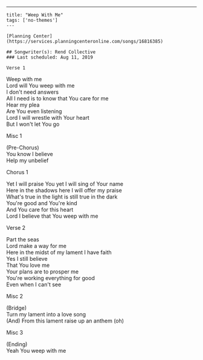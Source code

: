 ---
    title: "Weep With Me"
    tags: ['no-themes']
    ---

    [Planning Center](https://services.planningcenteronline.com/songs/16816385)

    ## Songwriter(s): Rend Collective
    ### Last scheduled: Aug 11, 2019          

    Verse 1  
  
Weep with me  
Lord will You weep with me  
I don't need answers  
All I need is to know that You care for me  
Hear my plea  
Are You even listening  
Lord I will wrestle with Your heart  
But I won't let You go  
  
Misc 1  
  
(Pre-Chorus)  
You know I believe  
Help my unbelief  
  
Chorus 1  
  
Yet I will praise You yet I will sing of Your name  
Here in the shadows here I will offer my praise  
What's true in the light is still true in the dark  
You're good and You're kind  
And You care for this heart  
Lord I believe that You weep with me  
  
Verse 2  
  
Part the seas  
Lord make a way for me  
Here in the midst of my lament I have faith  
Yes I still believe  
That You love me  
Your plans are to prosper me  
You're working everything for good  
Even when I can't see  
  
Misc 2  
  
(Bridge)  
Turn my lament into a love song  
(And) From this lament raise up an anthem (oh)  
  
Misc 3  
  
(Ending)  
Yeah You weep with me
    